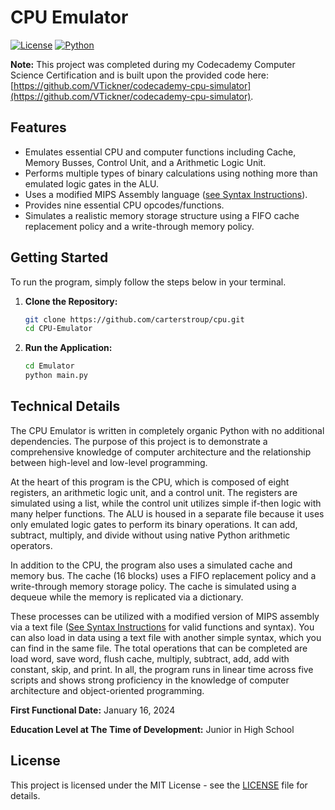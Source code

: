 # CPU Emulator

[![License](https://img.shields.io/badge/license-MIT-blue.svg)](https://github.com/carterstroup/Netflix-Recommendation/blob/main/LICENSE)
[![Python](https://img.shields.io/badge/python-3.8%2B-blue.svg)](https://www.python.org/downloads/)

**Note:** This project was completed during my Codecademy Computer Science Certification and is built upon the provided code here: [https://github.com/VTickner/codecademy-cpu-simulator](https://github.com/VTickner/codecademy-cpu-simulator).

## Features

- Emulates essential CPU and computer functions including Cache, Memory Busses, Control Unit, and a Arithmetic Logic Unit.
- Performs multiple types of binary calculations using nothing more than emulated logic gates in the ALU.
- Uses a modified MIPS Assembly language ([see Syntax Instructions](https://github.com/carterstroup/cpu/blob/main/Syntax%20Instructions.md)).
- Provides nine essential CPU opcodes/functions.
- Simulates a realistic memory storage structure using a FIFO cache replacement policy and a write-through memory policy.

## Getting Started

To run the program, simply follow the steps below in your terminal.

1. **Clone the Repository:**
    ```bash
    git clone https://github.com/carterstroup/cpu.git
    cd CPU-Emulator
    ```

2. **Run the Application:**
    ```bash
    cd Emulator
    python main.py
    ```

## Technical Details

The CPU Emulator is written in completely organic Python with no additional dependencies. The purpose of this project is to demonstrate a comprehensive knowledge of computer architecture and the relationship between high-level and low-level programming. 

At the heart of this program is the CPU, which is composed of eight registers, an arithmetic logic unit, and a control unit. The registers are simulated using a list, while the control unit utilizes simple if-then logic with many helper functions. The ALU is housed in a separate file because it uses only emulated logic gates to perform its binary operations. It can add, subtract, multiply, and divide without using native Python arithmetic operators. 

In addition to the CPU, the program also uses a simulated cache and memory bus. The cache (16 blocks) uses a FIFO replacement policy and a write-through memory storage policy. The cache is simulated using a dequeue while the memory is replicated via a dictionary. 

These processes can be utilized with a modified version of MIPS assembly via a text file ([See Syntax Instructions](https://github.com/carterstroup/cpu/blob/main/Syntax%20Instructions.md) for valid functions and syntax). You can also load in data using a text file with another simple syntax, which you can find in the same file. The total operations that can be completed are load word, save word, flush cache, multiply, subtract, add, add with constant, skip, and print. In all, the program runs in linear time across five scripts and shows strong proficiency in the knowledge of computer architecture and object-oriented programming. 

**First Functional Date:** January 16, 2024

**Education Level at The Time of Development:** Junior in High School

## License

This project is licensed under the MIT License - see the [LICENSE](https://github.com/carterstroup/Netflix-Recommendation/blob/main/LICENSE) file for details.
